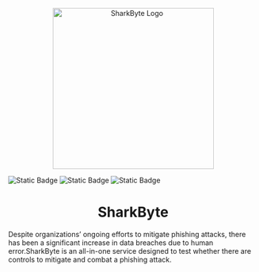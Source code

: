 <p align="center">
  <img src="https://github.com/user-attachments/assets/bc30eb8c-be13-4248-98df-c477ebaea64e" width="325" alt="SharkByte Logo">
</p>

![Static Badge](https://img.shields.io/badge/Release_Date-April_2024-Blue?color=blue) ![Static Badge](https://img.shields.io/badge/Contributers-Christos_Kappos_%26_Willow_Ersil-Blue?color=blue) ![Static Badge](https://img.shields.io/badge/Purpose-Let's_Scrap_Phishing-Blue?color=blue)

<h1 align="center">SharkByte</h1>
Despite organizations’ ongoing efforts to mitigate phishing attacks, there has been a significant increase in data breaches due to human error.SharkByte is an all-in-one service designed to test whether there are controls to mitigate and combat a phishing attack.

